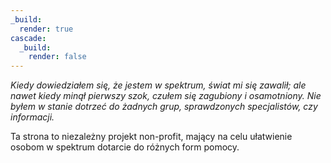 ```yaml
---
_build:
  render: true
cascade:
  _build:
    render: false
---
```

*Kiedy dowiedziałem się, że jestem w spektrum, świat mi się zawalił;
ale nawet kiedy minął pierwszy szok, czułem się zagubiony i osamotniony.
Nie byłem w stanie dotrzeć do żadnych grup, sprawdzonych specjalistów, czy informacji.*  

Ta strona to niezależny projekt non-profit, mający na celu ułatwienie osobom w spektrum dotarcie do różnych form pomocy.
